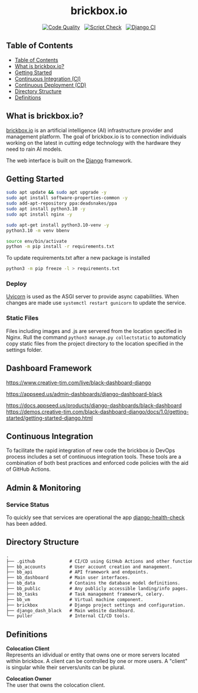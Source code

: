 <div align="center">

<h1>brickbox.io</h1>

[![Code Quality](https://github.com/brickbox-io/brickbox/actions/workflows/pylint.yml/badge.svg)](https://github.com/brickbox-io/brickbox/actions/workflows/pylint.yml) &nbsp;
[![Script Check](https://github.com/brickbox-io/brickbox/actions/workflows/shellcheck.yml/badge.svg)](https://github.com/brickbox-io/brickbox/actions/workflows/shellcheck.yml) &nbsp;
[![Django CI](https://github.com/brickbox-io/brickbox/actions/workflows/Dajango.yml/badge.svg)](https://github.com/brickbox-io/brickbox/actions/workflows/Dajango.yml)

</div>

## Table of Contents

- [Table of Contents](#table-of-contents)
- [What is brickbox.io?](#what-is-brickbox.io)
- [Getting Started](#getting-Started)
- [Continuous Integration (CI)](#continuous-integration)
- [Continuous Deployment (CD)](#continuous-deployment)
- [Directory Structure](#directory-structure)
- [Definitions](#definitions)

## What is brickbox.io?

[brickbox.io](brickbox.io) is an artificial intelligence (AI) infrastructure provider and management platform. The goal of brickbox.io is to connection individuals working on the latest in cutting edge technology with the hardware they need to rain AI models.

The web interface is built on the [Django](https://www.djangoproject.com/) framework.

## Getting Started

```bash
sudo apt update && sudo apt upgrade -y
sudo apt install software-properties-common -y
sudo add-apt-repository ppa:deadsnakes/ppa
sudo apt install python3.10 -y
sudo apt install nginx -y

sudo apt-get install python3.10-venv -y
python3.10 -m venv bbenv

source env/bin/activate
python -m pip install -r requirements.txt
```

To update requirements.txt after a new package is installed

```bash
python3 -m pip freeze -l > requirements.txt
```

### Deploy

[Uvicorn](https://www.uvicorn.org/) is used as the ASGI server to provide async capabilities. When changes are made use ```systemctl restart gunicorn``` to update the service.

### Static Files

Files including images and .js are servered from the location specified in Nginx. Rull the command ```python3 manage.py collectstatic``` to automaticly copy static files from the project directory to the location specified in the settings folder.

## Dashboard Framework

https://www.creative-tim.com/live/black-dashboard-django

https://appseed.us/admin-dashboards/django-dashboard-black <br>

https://docs.appseed.us/products/django-dashboards/black-dashboard
<br>
https://demos.creative-tim.com/black-dashboard-django/docs/1.0/getting-started/getting-started-django.html

## Continuous Integration

To facilitate the rapid integration of new code the brickbox.io DevOps process includes a set of continuous integration tools. These tools are a combination of both best practices and enforced code policies with the aid of GitHub Actions.

## Admin & Monitoring

### Service Status

To quickly see that services are operational the app [django-health-check](https://github.com/KristianOellegaard/django-health-check) has been added.

## Directory Structure

```default
.
├── .github             # CI/CD using GitHub Actions and other functions.
├── bb_accounts         # User account creation and management.
├── bb_api              # API framework and endpoints.
├── bb_dashboard        # Main user interfaces.
├── bb_data             # Contains the database model definitions.
├── bb_public           # Any publicly accessible landing/info pages.
├── bb_tasks            # Task management framework, celery.
├── bb_vm               # Virtual machine component.
├── brickbox            # Django project settings and configuration.
├── django_dash_black   # Main website dashboard.
└── puller              # Internal CI/CD tools.
```

## Definitions

**Colocation Client** <br>
Represents an idividual or entity that owns one or more servers located within brickbox. A client can be controlled by one or more users. A "client" is singular while their servers/units can be plural.

**Colocation Owner** <br>
The user that owns the colocation client.

